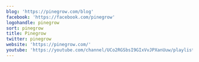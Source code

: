 ```yaml
---
blog: 'https://pinegrow.com/blog'
facebook: 'https://facebook.com/pinegrow'
logohandle: pinegrow
sort: pinegrow
title: Pinegrow
twitter: pinegrow
website: 'https://pinegrow.com/'
youtube: 'https://youtube.com/channel/UCo2RGSbsI9GIxVvJPXanUuw/playlists'
---
```

